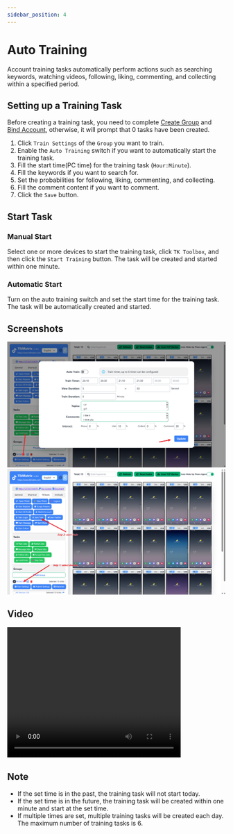 ```yaml
---
sidebar_position: 4
---
```

# Auto Training

Account training tasks automatically perform actions such as searching keywords, watching videos, following, liking, commenting, and collecting within a specified period.

## Setting up a Training Task

Before creating a training task, you need to complete [Create Group](create-a-group) and [Bind Account](create-a-account), otherwise, it will prompt that 0 tasks have been created.

1. Click `Train Settings` of the `Group` you want to train.
2. Enable the `Auto Training` switch if you want to automatically start the training task.
3. Fill the start time(PC time) for the training task (`Hour:Minute`).
4. Fill the keywords if you want to search for.
5. Set the probabilities for following, liking, commenting, and collecting.
6. Fill the comment content if you want to comment.
7. Click the `Save` button.

## Start Task

### Manual Start

Select one or more devices to start the training task, click `TK Toolbox`, and then click the `Start Training` button. The task will be created and started within one minute.

### Automatic Start

Turn on the auto training switch and set the start time for the training task. The task will be automatically created and started.

## Screenshots

![train-1](../img/train-1.png)
![train-2](../img/train-2.png)

## Video

<video src="https://r2.tikmatrix.com/train-0508.mp4" controls width="400" height="300"></video>

## Note

- If the set time is in the past, the training task will not start today.
- If the set time is in the future, the training task will be created within one minute and start at the set time.
- If multiple times are set, multiple training tasks will be created each day. The maximum number of training tasks is 6.
